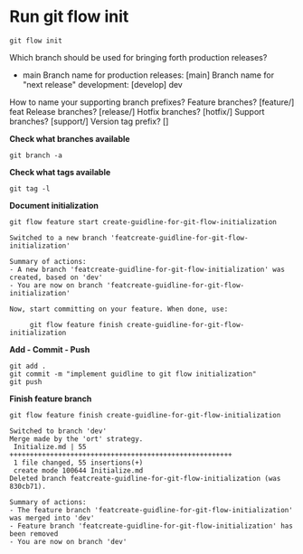# Run git flow init
```
git flow init
```

Which branch should be used for bringing forth production releases?
   - main
Branch name for production releases: [main]
Branch name for "next release" development: [develop] dev

How to name your supporting branch prefixes?
Feature branches? [feature/] feat
Release branches? [release/]
Hotfix branches? [hotfix/]
Support branches? [support/]
Version tag prefix? []


**Check what branches available**
```
git branch -a
```

**Check what tags available**
```
git tag -l
```

**Document initialization**
```
git flow feature start create-guidline-for-git-flow-initialization
```

```
Switched to a new branch 'featcreate-guidline-for-git-flow-initialization'

Summary of actions:
- A new branch 'featcreate-guidline-for-git-flow-initialization' was created, based on 'dev'
- You are now on branch 'featcreate-guidline-for-git-flow-initialization'

Now, start committing on your feature. When done, use:

     git flow feature finish create-guidline-for-git-flow-initialization
```
**Add - Commit - Push**
```
git add .
git commit -m "implement guidline to git flow initialization"
git push
```

**Finish feature branch**
```
git flow feature finish create-guidline-for-git-flow-initialization
```

```
Switched to branch 'dev'
Merge made by the 'ort' strategy.
 Initialize.md | 55 +++++++++++++++++++++++++++++++++++++++++++++++++++++++
 1 file changed, 55 insertions(+)
 create mode 100644 Initialize.md
Deleted branch featcreate-guidline-for-git-flow-initialization (was 830cb71).

Summary of actions:
- The feature branch 'featcreate-guidline-for-git-flow-initialization' was merged into 'dev'
- Feature branch 'featcreate-guidline-for-git-flow-initialization' has been removed
- You are now on branch 'dev'
```